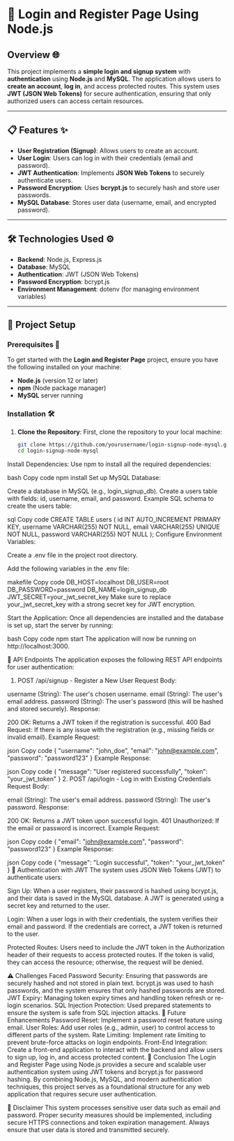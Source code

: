 # 🔑 **Login and Register Page Using Node.js**

## **Overview** 🌐

This project implements a **simple login and signup system** with **authentication** using **Node.js** and **MySQL**. The application allows users to **create an account**, **log in**, and access protected routes. This system uses **JWT (JSON Web Tokens)** for secure authentication, ensuring that only authorized users can access certain resources.

---

## 📋 **Features** ✨

- **User Registration (Signup)**: Allows users to create an account.
- **User Login**: Users can log in with their credentials (email and password).
- **JWT Authentication**: Implements **JSON Web Tokens** to securely authenticate users.
- **Password Encryption**: Uses **bcrypt.js** to securely hash and store user passwords.
- **MySQL Database**: Stores user data (username, email, and encrypted password).

---

## 🛠️ **Technologies Used** ⚙️

- **Backend**: Node.js, Express.js
- **Database**: MySQL
- **Authentication**: JWT (JSON Web Tokens)
- **Password Encryption**: bcrypt.js
- **Environment Management**: dotenv (for managing environment variables)

---

## 🚀 **Project Setup**

### **Prerequisites** 🧰

To get started with the **Login and Register Page** project, ensure you have the following installed on your machine:

- **Node.js** (version 12 or later)
- **npm** (Node package manager)
- **MySQL** server running

### **Installation** 🛠️

1. **Clone the Repository**:
   First, clone the repository to your local machine:
   ```bash
   git clone https://github.com/yourusername/login-signup-node-mysql.git
   cd login-signup-node-mysql

Install Dependencies: Use npm to install all the required dependencies:

bash
Copy code
npm install
Set up MySQL Database:

Create a database in MySQL (e.g., login_signup_db).
Create a users table with fields: id, username, email, and password.
Example SQL schema to create the users table:

sql
Copy code
CREATE TABLE users (
    id INT AUTO_INCREMENT PRIMARY KEY,
    username VARCHAR(255) NOT NULL,
    email VARCHAR(255) UNIQUE NOT NULL,
    password VARCHAR(255) NOT NULL
);
Configure Environment Variables:

Create a .env file in the project root directory.

Add the following variables in the .env file:

makefile
Copy code
DB_HOST=localhost
DB_USER=root
DB_PASSWORD=password
DB_NAME=login_signup_db
JWT_SECRET=your_jwt_secret_key
Make sure to replace your_jwt_secret_key with a strong secret key for JWT encryption.

Start the Application: Once all dependencies are installed and the database is set up, start the server by running:

bash
Copy code
npm start
The application will now be running on http://localhost:3000.

🔌 API Endpoints
The application exposes the following REST API endpoints for user authentication:

1. POST /api/signup - Register a New User
Request Body:

username (String): The user's chosen username.
email (String): The user's email address.
password (String): The user's password (this will be hashed and stored securely).
Response:

200 OK: Returns a JWT token if the registration is successful.
400 Bad Request: If there is any issue with the registration (e.g., missing fields or invalid email).
Example Request:

json
Copy code
{
  "username": "john_doe",
  "email": "john@example.com",
  "password": "password123"
}
Example Response:

json
Copy code
{
  "message": "User registered successfully",
  "token": "your_jwt_token"
}
2. POST /api/login - Log in with Existing Credentials
Request Body:

email (String): The user's email address.
password (String): The user's password.
Response:

200 OK: Returns a JWT token upon successful login.
401 Unauthorized: If the email or password is incorrect.
Example Request:

json
Copy code
{
  "email": "john@example.com",
  "password": "password123"
}
Example Response:

json
Copy code
{
  "message": "Login successful",
  "token": "your_jwt_token"
}
🔐 Authentication with JWT
The system uses JSON Web Tokens (JWT) to authenticate users:

Sign Up: When a user registers, their password is hashed using bcrypt.js, and their data is saved in the MySQL database. A JWT is generated using a secret key and returned to the user.

Login: When a user logs in with their credentials, the system verifies their email and password. If the credentials are correct, a JWT token is returned to the user.

Protected Routes: Users need to include the JWT token in the Authorization header of their requests to access protected routes. If the token is valid, they can access the resource; otherwise, the request will be denied.

⚠️ Challenges Faced
Password Security: Ensuring that passwords are securely hashed and not stored in plain text. bcrypt.js was used to hash passwords, and the system ensures that only hashed passwords are stored.
JWT Expiry: Managing token expiry times and handling token refresh or re-login scenarios.
SQL Injection Protection: Used prepared statements to ensure the system is safe from SQL injection attacks.
🚀 Future Enhancements
Password Reset: Implement a password reset feature using email.
User Roles: Add user roles (e.g., admin, user) to control access to different parts of the system.
Rate Limiting: Implement rate limiting to prevent brute-force attacks on login endpoints.
Front-End Integration: Create a front-end application to interact with the backend and allow users to sign up, log in, and access protected content.
📝 Conclusion
The Login and Register Page using Node.js provides a secure and scalable user authentication system using JWT tokens and bcrypt.js for password hashing. By combining Node.js, MySQL, and modern authentication techniques, this project serves as a foundational structure for any web application that requires secure user authentication.

📢 Disclaimer
This system processes sensitive user data such as email and password. Proper security measures should be implemented, including secure HTTPS connections and token expiration management. Always ensure that user data is stored and transmitted securely.
